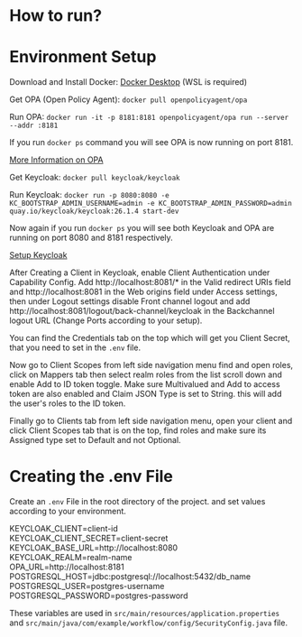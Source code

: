 
# How to run?

# Environment Setup

Download and Install Docker: [Docker Desktop](https://www.docker.com/products/docker-desktop/ "Docker Website")  (WSL is required)

Get OPA (Open Policy Agent): `docker pull openpolicyagent/opa`  

Run OPA: `docker run -it -p 8181:8181 openpolicyagent/opa run --server --addr :8181`  

If you run `docker ps` command you will see OPA is now running on port 8181.  

[More Information on OPA](https://www.openpolicyagent.org/docs/latest/deployments/)  

Get Keycloak: `docker pull keycloak/keycloak`  

Run Keycloak: `docker run -p 8080:8080 -e KC_BOOTSTRAP_ADMIN_USERNAME=admin -e KC_BOOTSTRAP_ADMIN_PASSWORD=admin quay.io/keycloak/keycloak:26.1.4 start-dev`  

Now again if you run `docker ps` you will see both Keycloak and OPA are running on port 8080 and 8181 respectively.  

[Setup Keycloak](https://www.keycloak.org/getting-started/getting-started-docker)

After Creating a Client in Keycloak, enable Client Authentication under Capability Config. Add http://localhost:8081/* in the Valid redirect URIs field and http://localhost:8081 in the Web origins field under Access settings, then under Logout settings disable Front channel logout and add http://localhost:8081/logout/back-channel/keycloak in the Backchannel logout URL (Change Ports according to your setup).  

You can find the Credentials tab on the top which will get you Client Secret, that you need to set in the `.env` file.  

Now go to Client Scopes from left side navigation menu find and open roles, click on Mappers tab then select realm roles from the list scroll down and enable Add to ID token toggle. Make sure Multivalued and Add to access token are also enabled and Claim JSON Type is set to String. this will add the user's roles to the ID token.  

Finally go to Clients tab from left side navigation menu, open your client and click Client Scopes tab that is on the top, find roles and make sure its Assigned type set to Default and not Optional.  

# Creating the .env File

Create an `.env` File in the root directory of the project. and set values according to your environment.

KEYCLOAK_CLIENT=client-id  
KEYCLOAK_CLIENT_SECRET=client-secret  
KEYCLOAK_BASE_URL=http://localhost:8080  
KEYCLOAK_REALM=realm-name  
OPA_URL=http://localhost:8181  
POSTGRESQL_HOST=jdbc:postgresql://localhost:5432/db_name  
POSTGRESQL_USER=postgres-username  
POSTGRESQL_PASSWORD=postgres-password  

These variables are used in `src/main/resources/application.properties` and `src/main/java/com/example/workflow/config/SecurityConfig.java` file.  
